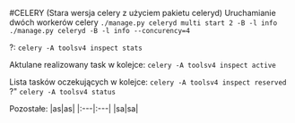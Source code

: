 #CELERY
(Stara wersja celery z użyciem pakietu celeryd)
Uruchamianie dwóch workerów celery
`./manage.py celeryd multi start 2 -B -l info`
`./manage.py celeryd -B -l info --concurency=4`


?:
`celery -A toolsv4 inspect stats`

Aktulane realizowany task w kolejce:
`celery -A toolsv4 inspect active`

Lista tasków oczekujących w kolejce:
`celery -A toolsv4 inspect reserved`
?"
`celery -A toolsv4 status`

Pozostałe:
|as|as|
|:---|:---|
|sa|sa|







